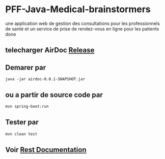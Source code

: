 # PFF-Java-Medical-brainstormers
une application web de gestion des consultations pour les professionnels de santé et un service de prise de rendez-vous en ligne pour les patients
done

## telecharger AirDoc [Release](https://github.com/pr-elhajji/PFF-Java-Medical-brainstormers/releases)

## Demarer par 

``` 
java -jar airdoc-0.0.1-SNAPSHOT.jar
```
## ou a partir de source code par

```bash
mvn spring-boot:run
```
## Tester par
```bash
mvn clean test
```
## Voir [Rest Documentation ](http://localhost:8080/swagger-ui.html)
